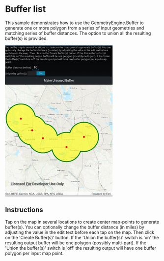 # Buffer list

This sample demonstrates how to use the GeometryEngine.Buffer to generate one or more polygon from a series of input geometries and matching series of buffer distances. The option to union all the resulting buffer(s) is provided.

<img src="BufferList.jpg" width="350"/>

## Instructions

Tap on the map in several locations to create center map-points to generate buffer(s). You can optionally change the buffer distance (in miles) by adjusting the value in the edit text before each tap on the map. Then click on the 'Create Buffer(s)' button. If the 'Union the buffer(s)' switch is 'on' the resulting output buffer will be one polygon (possibly multi-part). If the 'Union the buffer(s)' switch is 'off' the resulting output will have one buffer polygon per input map point.
